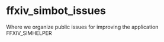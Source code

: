 # ffxiv_simbot_issues
Where we organize public issues for improving the application FFXIV_SIMHELPER
